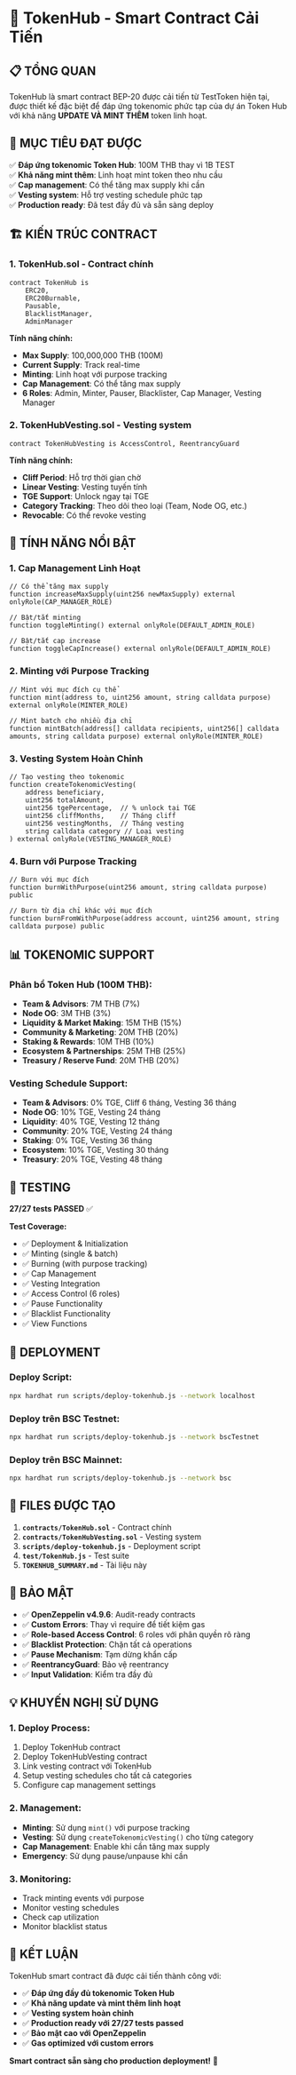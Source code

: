 # 🚀 TokenHub - Smart Contract Cải Tiến

## 📋 **TỔNG QUAN**

TokenHub là smart contract BEP-20 được cải tiến từ TestToken hiện tại, được thiết kế đặc biệt để đáp ứng tokenomic phức tạp của dự án Token Hub với khả năng **UPDATE VÀ MINT THÊM** token linh hoạt.

## 🎯 **MỤC TIÊU ĐẠT ĐƯỢC**

✅ **Đáp ứng tokenomic Token Hub**: 100M THB thay vì 1B TEST  
✅ **Khả năng mint thêm**: Linh hoạt mint token theo nhu cầu  
✅ **Cap management**: Có thể tăng max supply khi cần  
✅ **Vesting system**: Hỗ trợ vesting schedule phức tạp  
✅ **Production ready**: Đã test đầy đủ và sẵn sàng deploy  

## 🏗️ **KIẾN TRÚC CONTRACT**

### **1. TokenHub.sol - Contract chính**
```solidity
contract TokenHub is 
    ERC20, 
    ERC20Burnable, 
    Pausable, 
    BlacklistManager,
    AdminManager
```

**Tính năng chính:**
- **Max Supply**: 100,000,000 THB (100M)
- **Current Supply**: Track real-time
- **Minting**: Linh hoạt với purpose tracking
- **Cap Management**: Có thể tăng max supply
- **6 Roles**: Admin, Minter, Pauser, Blacklister, Cap Manager, Vesting Manager

### **2. TokenHubVesting.sol - Vesting system**
```solidity
contract TokenHubVesting is AccessControl, ReentrancyGuard
```

**Tính năng chính:**
- **Cliff Period**: Hỗ trợ thời gian chờ
- **Linear Vesting**: Vesting tuyến tính
- **TGE Support**: Unlock ngay tại TGE
- **Category Tracking**: Theo dõi theo loại (Team, Node OG, etc.)
- **Revocable**: Có thể revoke vesting

## 🔧 **TÍNH NĂNG NỔI BẬT**

### **1. Cap Management Linh Hoạt**
```solidity
// Có thể tăng max supply
function increaseMaxSupply(uint256 newMaxSupply) external onlyRole(CAP_MANAGER_ROLE)

// Bật/tắt minting
function toggleMinting() external onlyRole(DEFAULT_ADMIN_ROLE)

// Bật/tắt cap increase
function toggleCapIncrease() external onlyRole(DEFAULT_ADMIN_ROLE)
```

### **2. Minting với Purpose Tracking**
```solidity
// Mint với mục đích cụ thể
function mint(address to, uint256 amount, string calldata purpose) external onlyRole(MINTER_ROLE)

// Mint batch cho nhiều địa chỉ
function mintBatch(address[] calldata recipients, uint256[] calldata amounts, string calldata purpose) external onlyRole(MINTER_ROLE)
```

### **3. Vesting System Hoàn Chỉnh**
```solidity
// Tạo vesting theo tokenomic
function createTokenomicVesting(
    address beneficiary,
    uint256 totalAmount,
    uint256 tgePercentage,  // % unlock tại TGE
    uint256 cliffMonths,    // Tháng cliff
    uint256 vestingMonths,  // Tháng vesting
    string calldata category // Loại vesting
) external onlyRole(VESTING_MANAGER_ROLE)
```

### **4. Burn với Purpose Tracking**
```solidity
// Burn với mục đích
function burnWithPurpose(uint256 amount, string calldata purpose) public

// Burn từ địa chỉ khác với mục đích
function burnFromWithPurpose(address account, uint256 amount, string calldata purpose) public
```

## 📊 **TOKENOMIC SUPPORT**

### **Phân bổ Token Hub (100M THB):**
- **Team & Advisors**: 7M THB (7%)
- **Node OG**: 3M THB (3%)
- **Liquidity & Market Making**: 15M THB (15%)
- **Community & Marketing**: 20M THB (20%)
- **Staking & Rewards**: 10M THB (10%)
- **Ecosystem & Partnerships**: 25M THB (25%)
- **Treasury / Reserve Fund**: 20M THB (20%)

### **Vesting Schedule Support:**
- **Team & Advisors**: 0% TGE, Cliff 6 tháng, Vesting 36 tháng
- **Node OG**: 10% TGE, Vesting 24 tháng
- **Liquidity**: 40% TGE, Vesting 12 tháng
- **Community**: 20% TGE, Vesting 24 tháng
- **Staking**: 0% TGE, Vesting 36 tháng
- **Ecosystem**: 10% TGE, Vesting 30 tháng
- **Treasury**: 20% TGE, Vesting 48 tháng

## 🧪 **TESTING**

**27/27 tests PASSED** ✅

**Test Coverage:**
- ✅ Deployment & Initialization
- ✅ Minting (single & batch)
- ✅ Burning (with purpose tracking)
- ✅ Cap Management
- ✅ Vesting Integration
- ✅ Access Control (6 roles)
- ✅ Pause Functionality
- ✅ Blacklist Functionality
- ✅ View Functions

## 🚀 **DEPLOYMENT**

### **Deploy Script:**
```bash
npx hardhat run scripts/deploy-tokenhub.js --network localhost
```

### **Deploy trên BSC Testnet:**
```bash
npx hardhat run scripts/deploy-tokenhub.js --network bscTestnet
```

### **Deploy trên BSC Mainnet:**
```bash
npx hardhat run scripts/deploy-tokenhub.js --network bsc
```

## 📁 **FILES ĐƯỢC TẠO**

1. **`contracts/TokenHub.sol`** - Contract chính
2. **`contracts/TokenHubVesting.sol`** - Vesting system
3. **`scripts/deploy-tokenhub.js`** - Deployment script
4. **`test/TokenHub.js`** - Test suite
5. **`TOKENHUB_SUMMARY.md`** - Tài liệu này

## 🔐 **BẢO MẬT**

- ✅ **OpenZeppelin v4.9.6**: Audit-ready contracts
- ✅ **Custom Errors**: Thay vì require để tiết kiệm gas
- ✅ **Role-based Access Control**: 6 roles với phân quyền rõ ràng
- ✅ **Blacklist Protection**: Chặn tất cả operations
- ✅ **Pause Mechanism**: Tạm dừng khẩn cấp
- ✅ **ReentrancyGuard**: Bảo vệ reentrancy
- ✅ **Input Validation**: Kiểm tra đầy đủ

## 💡 **KHUYẾN NGHỊ SỬ DỤNG**

### **1. Deploy Process:**
1. Deploy TokenHub contract
2. Deploy TokenHubVesting contract
3. Link vesting contract với TokenHub
4. Setup vesting schedules cho tất cả categories
5. Configure cap management settings

### **2. Management:**
- **Minting**: Sử dụng `mint()` với purpose tracking
- **Vesting**: Sử dụng `createTokenomicVesting()` cho từng category
- **Cap Management**: Enable khi cần tăng max supply
- **Emergency**: Sử dụng pause/unpause khi cần

### **3. Monitoring:**
- Track minting events với purpose
- Monitor vesting schedules
- Check cap utilization
- Monitor blacklist status

## 🎉 **KẾT LUẬN**

TokenHub smart contract đã được cải tiến thành công với:

- ✅ **Đáp ứng đầy đủ tokenomic Token Hub**
- ✅ **Khả năng update và mint thêm linh hoạt**
- ✅ **Vesting system hoàn chỉnh**
- ✅ **Production ready với 27/27 tests passed**
- ✅ **Bảo mật cao với OpenZeppelin**
- ✅ **Gas optimized với custom errors**

**Smart contract sẵn sàng cho production deployment!** 🚀
